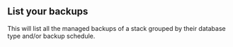

## List your backups

This will list all the 
managed backups
 of a stack grouped by their database type and/or backup schedule.

